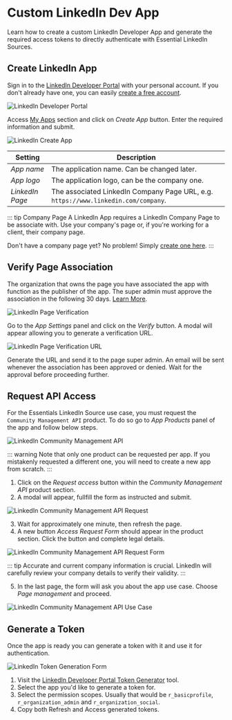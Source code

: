 # Custom LinkedIn Dev App

Learn how to create a custom LinkedIn Developer App and generate the required access tokens to directly authenticate with Essential LinkedIn Sources.

## Create LinkedIn App

Sign in to the [LinkedIn Developer Portal](https://www.linkedin.com/developers) with your personal account. If you don't already have one, you can easily [create a free account](https://www.linkedin.com/).

![LinkedIn Developer Portal](./assets/linkedin/ln-dev-portal.webp)

Access [My Apps](https://www.linkedin.com/developers/apps) section and click on *Create App* button. Enter the required information and submit.

![LinkedIn Create App](./assets/linkedin/ln-create-app.webp)

| Setting | Description |
| ------- | ----------- |
| *App name* | The application name. Can be changed later. |
| *App logo* | The application logo, can be the company one. |
| *LinkedIn Page* | The associated LinkedIn Company Page URL, e.g. `https://www.linkedin.com/company`. |

::: tip Company Page
A LinkedIn App requires a LinkedIn Company Page to be associate with. Use your company's page or, if you're working for a client, their company page.

Don't have a company page yet? No problem! Simply [create one here](https://www.linkedin.com/company/setup/new/).
:::

## Verify Page Association

The organization that owns the page you have associated the app with function as the publisher of the app. The super admin must approve the association in the following 30 days. [Learn More](https://www.linkedin.com/help/linkedin/answer/a548360/).

![LinkedIn Page Verification](./assets/linkedin/ln-verify-page.webp)

Go to the *App Settings* panel and click on the *Verify* button. A modal will appear allowing you to generate a verification URL.

![LinkedIn Page Verification URL](./assets/linkedin/ln-verify-page-url.webp)

Generate the URL and send it to the page super admin. An email will be sent whenever the association has been approved or denied. Wait for the approval before proceeding further.

## Request API Access

For the Essentials LinkedIn Source use case, you must request the `Community Management API` product. To do so go to *App Products* panel of the app and follow below steps.

![LinkedIn Community Management API](./assets/linkedin/ln-app-api.webp)

::: warning
Note that only one product can be requested per app. If you mistakenly requested a different one, you will need to create a new app from scratch.
:::

1. Click on the *Request access* button within the *Community Management API* product section.
2. A modal will appear, fullfill the form as instructed and submit.

![LinkedIn Community Management API Request](./assets/linkedin/ln-app-api-request.webp)

3. Wait for approximately one minute, then refresh the page.
4. A new button *Access Request Form* should appear in the product section. Click the button and complete legal details.

![LinkedIn Community Management API Request Form](./assets/linkedin/ln-app-api-request-form.webp)

::: tip
Accurate and current company information is crucial. LinkedIn will carefully review your company details to verify their validity.
:::

5. In the last page, the form will ask you about the app use case. Choose *Page management* and proceed.

![LinkedIn Community Management API Use Case](./assets/linkedin/ln-app-api-request-use-case.webp)

## Generate a Token

Once the app is ready you can generate a token with it and use it for authentication.

![LinkedIn Token Generation Form](./assets/linkedin/ln-token-gen-form.webp)

1. Visit the [LinkedIn Developer Portal Token Generator](https://www.linkedin.com/developers/tools/oauth/token-generator) tool.
2. Select the app you'd like to generate a token for.
3. Select the permission scopes. Usually that would be `r_basicprofile`, `r_organization_admin` and `r_organization_social`.
4. Copy both Refresh and Access generated tokens.
